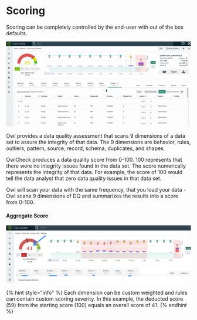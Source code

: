 # Scoring

Scoring can be completely controlled by the end-user with out of the box defaults.

![](../../.gitbook/assets/scoring.gif)

Owl provides a data quality assessment that scans 9 dimensions of a data set to assure the integrity of that data. The 9 dimensions are behavior, rules, outliers, pattern, source, record, schema, duplicates, and shapes.

OwlCheck produces a data quality score from 0-100. 100 represents that there were no integrity issues found in the data set. The score numerically represents the integrity of that data. For example, the score of 100 would tell the data analyst that zero data quality issues in that data set.

Owl will scan your data with the same frequency, that you load your data - Owl scans 9 dimensions of DQ and summarizes the results into a score from 0-100.

#### Aggregate Score

![The score starts with 100 and individual dimensions deduct from the total.](<../../.gitbook/assets/image (131).png>)

{% hint style="info" %}
Each dimension can be custom weighted and rules can contain custom scoring severity. In this example, the deducted score (59) from the starting score (100) equals an overall score of 41.
{% endhint %}
